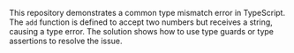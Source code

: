 This repository demonstrates a common type mismatch error in TypeScript. The `add` function is defined to accept two numbers but receives a string, causing a type error. The solution shows how to use type guards or type assertions to resolve the issue.